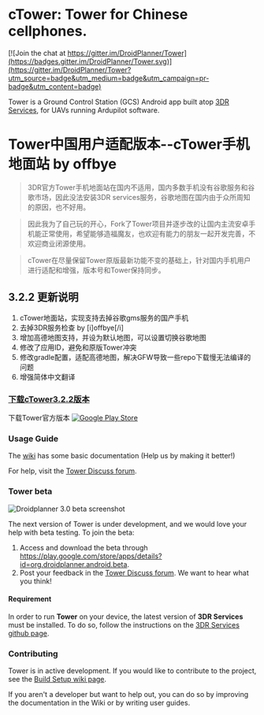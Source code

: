 
# cTower: Tower for Chinese cellphones.

[![Join the chat at https://gitter.im/DroidPlanner/Tower](https://badges.gitter.im/DroidPlanner/Tower.svg)](https://gitter.im/DroidPlanner/Tower?utm_source=badge&utm_medium=badge&utm_campaign=pr-badge&utm_content=badge)

Tower is a Ground Control Station (GCS) Android app built atop [3DR Services](https://github.com/dronekit/dronekit-android), for UAVs
running Ardupilot software.

# Tower中国用户适配版本--cTower手机地面站 by offbye

> 3DR官方Tower手机地面站在国内不适用，国内多数手机没有谷歌服务和谷歌市场，因此没法安装3DR services服务，谷歌地图在国内由于众所周知的原因，也不好用。

> 因此我为了自己玩的开心，Fork了Tower项目并逐步改的让国内主流安卓手机能正常使用，希望能够造福魔友，也欢迎有能力的朋友一起开发完善，不欢迎商业闭源使用。

> cTower在尽量保留Tower原版最新功能不变的基础上，针对国内手机用户进行适配和增强，版本号和Tower保持同步。

## 3.2.2 更新说明

 1. cTower地面站，实现支持去掉谷歌gms服务的国产手机
 2. 去掉3DR服务检查 by [i]offbye[/i]
 3. 增加高德地图支持，并设为默认地图，可以设置切换谷歌地图
 4. 修改了应用ID，避免和原版Tower冲突
 5. 修改gradle配置，适配高德地图，解决GFW导致一些repo下载慢无法编译的问题
 6. 增强简体中文翻译

 ### [下载cTower3.2.2版本](http://o79096vir.bkt.clouddn.com/ctower/cTower-v3.2.2-release.apk)

下载Tower官方版本 [![Google Play Store](https://developer.android.com/images/brand/en_app_rgb_wo_45.png)](https://play.google.com/store/apps/details?id=org.droidplanner.android)

### Usage Guide

The [wiki](https://github.com/DroidPlanner/droidplanner/wiki) has some basic documentation (Help us by making it better!)

For help, visit the [Tower Discuss forum](http://discuss.ardupilot.org/c/ground-control-software/tower).

### Tower beta

![Droidplanner 3.0 beta screenshot](http://api.ning.com/files/qe5*yho6iFTs6PSl5XqUIDQ9TwN1-tU7Ni93QgCXyWp*zymrcfqPDH4*5ZagwrNcep7*6kr2vgdlccbwytoYqxHwbSDG5yJR/v3.2.1.flight.tablet.land.png)

The next version of Tower is under development, and we would love your help with beta testing. To join the beta:
 1. Access and download the beta through https://play.google.com/store/apps/details?id=org.droidplanner.android.beta.
 2. Post your feedback in the [Tower Discuss forum](http://discuss.ardupilot.org/c/ground-control-software/tower). We want to hear what you think!

#### Requirement
In order to run **Tower** on your device, the latest version of **3DR Services** must be installed.
To do so, follow the instructions on the [3DR Services github page](https://github.com/dronekit/dronekit-android).

### Contributing

Tower is in active development. If you would like to contribute to the project,
see the [Build Setup wiki page](https://github.com/DroidPlanner/Tower/wiki/Build-Setup).

If you aren't a developer but want to help out, you can do so by improving the documentation in the Wiki or by writing user guides.
